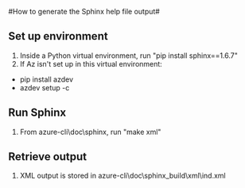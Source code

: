 #How to generate the Sphinx help file output#

## Set up environment ##

1. Inside a Python virtual environment, run "pip install sphinx==1.6.7"
2. If Az isn't set up in this virtual environment:
 * pip install azdev
 * azdev setup -c

## Run Sphinx ##

1. From azure-cli\doc\sphinx, run "make xml" 

## Retrieve output ##

1. XML output is stored in azure-cli\doc\sphinx\_build\xml\ind.xml 
